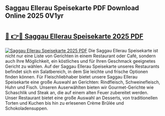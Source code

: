 ## Saggau Ellerau Speisekarte PDF Download Online 2025 0V1yr

# <h2><a href="http://gc8hst.nevu.top/?p=Saggau+Ellerau+Speisekarte">🔗 👉🔴 Saggau Ellerau Speisekarte 2025 PDF</a></h2>

[![Saggau Ellerau Speisekarte 2025 PDF](https://i.imgur.com/dBaPXMq.png)](http://gc8hst.nevu.top/?p=Saggau+Ellerau+Speisekarte)
Die Saggau Ellerau Speisekarte ist nicht nur eine Liste von Gerichten in einem Restaurant oder Café, sondern auch Ihre Möglichkeit, ein köstliches und für Ihren Geschmack geeignetes Gericht zu wählen. Auf der Saggau Ellerau Speisekarte unseres Restaurants befindet sich ein Salatbereich, in dem Sie leichte und frische Optionen finden können. Für Fleischliebhaber bietet unsere Saggau Ellerau Speisekarte eine große Auswahl an Gerichten: Rindfleisch, Schweinefleisch, Huhn und Fisch. Unseren Auserwählten bieten wir Gourmet-Gerichte wie Schaschlik und Steak an, die auf einem alten Feuer zubereitet werden. Unser Restaurant bietet eine große Auswahl an Desserts, von traditionellen Torten und Kuchen bis hin zu erlesenen Crème Brûlée und Schokoladensuppen.
